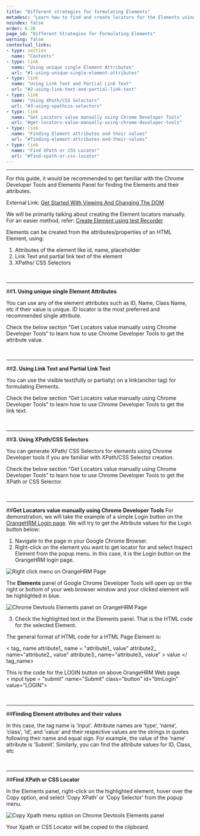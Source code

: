```yaml
---
title: "Different strategies for formulating Elements"
metadesc: "Learn how to find and create locators for the Elements using single attributes, text, or Xpath and CSS Selectors in Testsigma Application"
noindex: false
order: 6.26
page_id: "Different Strategies for Formulating Elements"
warning: false
contextual_links:
- type: section
  name: "Contents"
- type: link
  name: "Using unique single Element Attributes"
  url: "#1-using-unique-single-element-attributes"
- type: link
  name: "Using Link Text and Partial Link Text"
  url: "#2-using-link-text-and-partial-link-text"
- type: link
  name: "Using XPath/CSS Selectors"
  url: "#3-using-xpathcss-selectors"
- type: link
  name: "Get Locators value manually using Chrome Developer Tools"
  url: "#get-locators-value-manually-using-chrome-developer-tools"
- type: link
  name: "Finding Element attributes and their values"
  url: "#finding-element-attributes-and-their-values"
- type: link
  name: "Find XPath or CSS Locator"
  url: "#find-xpath-or-css-locator"
---
```


---

For this guide, it would be recommended to get familiar with the Chrome Developer Tools and Elements Panel for finding the Elements and their attributes.

External Link: [Get Started With Viewing And Changing The DOM](https://developer.chrome.com/docs/devtools/dom/)

We will be primarily talking about creating the Element locators manually. For an easier method, refer: [Create Element using test Recorder](https://testsigma.com/docs/elements/web-apps/record-multiple-elements/)

Elements can be created from the attributes/properties of an HTML Element, using:
1. Attributes of the element like id, name, placeholder
2. Link Text and partial link text of the element
3. XPaths/ CSS Selectors

<br>

---
##**1. Using unique single Element Attributes**

You can use any of the element attributes such as ID, Name, Class Name, etc if their value is unique. ID locator is the most preferred and recommended single attribute.

Check the below section “Get Locators value manually using Chrome Developer Tools” to learn how to use Chrome Developer Tools to get the attribute value.

<br>

---
##**2. Using Link Text and Partial Link Text**

You can use the visible text(fully or partially) on a link(anchor tag) for formulating Elements.

Check the below section “Get Locators value manually using Chrome Developer Tools” to learn how to use Chrome Developer Tools to get the link text.

<br>

---
##**3. Using XPath/CSS Selectors**

You can generate XPath/ CSS Selectors for elements using Chrome Developer tools if you are familiar with XPath/CSS Selector creation.

Check the below section “Get Locators value manually using Chrome Developer Tools” to learn how to use Chrome Developer Tools to get the XPath or CSS Selector.

<br>


---
##**Get Locators value manually using Chrome Developer Tools**
For demonstration, we will take the example of a simple Login button on the [OrangeHRM Login page](http://opensource.demo.orangehrmlive.com/). We will try to get the Attribute values for the Login button below:

1. Navigate to the page in your Google Chrome Browser.
2. Right-click on the element you want to get locator for and select Inspect Element from the popup menu. In this case, it is the Login button on the OrangeHRM login page.

![Right click menu on OrangeHRM Page](https://docs.testsigma.com/images/creating-locators-manually-strategies/locator-strategies-chrome-right-click-menu.png)

The **Elements** panel of Google Chrome Developer Tools will open up on the right or bottom of your web browser window and your clicked element will be highlighted in blue.

![Chrome Devtools Elements panel on OrangeHRM Page ](https://docs.testsigma.com/images/creating-locators-manually-strategies/locator-strategies-chrome-devtools-elements-panel.png)

3. Check the highlighted text in the Elements panel. That is the HTML code for the selected Element.

The general format of HTML code for a HTML Page Element is:<br>

< tag_ name attribute1_ name = "attribute1_ value" attribute2_ name="attribute2_ value" attribute3_ name="attribute3_ value" > value </ tag_name>

This is the code for the LOGIN button on above OrangeHRM Web page.<br>
< input type = "submit" name="Submit" class="button" id="btnLogin" value="LOGIN">

<br>

---
##**Finding Element attributes and their values**

In this case, the tag name is ‘input’. Attribute names are ‘type’, ‘name’, ‘class’, ‘id’, and ‘value’ and their respective values are the strings in quotes following their name and equal sign. For example, the value of the ‘name’ attribute is ‘Submit’. Similarly, you can find the attribute values for ID, Class, etc

<br>

---
##**Find XPath or CSS Locator**

In the Elements panel, right-click on the highlighted element, hover over the Copy option, and select ‘Copy XPath’ or ‘Copy Selector’ from the popup menu.

![Copy Xpath menu option on Chrome Devtools Elements panel](https://docs.testsigma.com/images/creating-locators-manually-strategies/locator-strategies-chrome-devtools-elements-panel-copy-xpath.png)

Your Xpath or CSS Locator will be copied to the clipboard.










